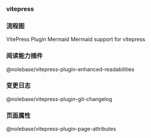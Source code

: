 
### vitepress
### 流程图
VitePress Plugin Mermaid
Mermaid support for vitepress

### 阅读能力插件
@nolebase/vitepress-plugin-enhanced-readabilities
<!-- https://nolebase-integrations.ayaka.io/pages/zh-CN/integrations/vitepress-plugin-enhanced-readabilities/ -->

### 变更日志
@nolebase/vitepress-plugin-git-changelog


### 页面属性
@nolebase/vitepress-plugin-page-attributes

